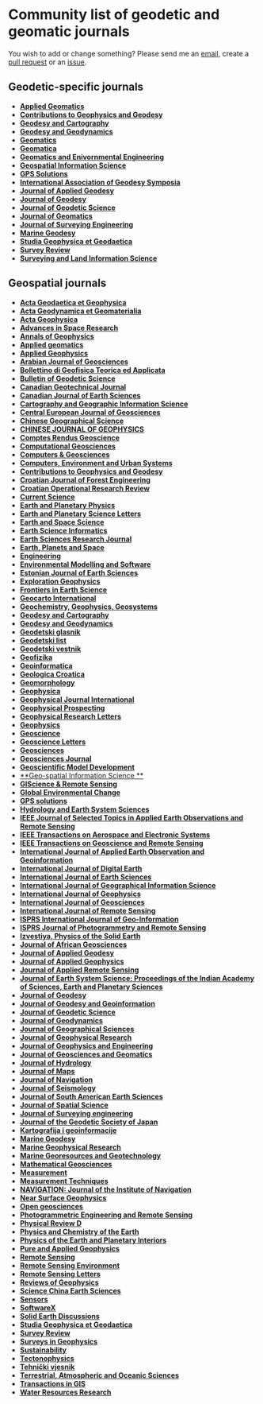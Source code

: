 # Community list of geodetic and geomatic journals

You wish to add or change something? Please send me an [email](mailto:mvarga1989@gmail.com), create a [pull request](https://github.com/mvarga1989/Geodetic_and_Geomatics_Journals/pulls) or an [issue](https://github.com/mvarga1989/Geodetic_and_Geomatics_Journals/issues).

## Geodetic-specific journals
- [**Applied Geomatics**](https://www.springer.com/journal/12518)
- [**Contributions to Geophysics and Geodesy**](https://journal.geo.sav.sk/cgg)
- [**Geodesy and Cartography**](https://journals.vilniustech.lt/index.php/GAC)
- [**Geodesy and Geodynamics**](https://www.sciencedirect.com/journal/geodesy-and-geodynamics)
- [**Geomatics**](https://www.mdpi.com/journal/Geomatics)
- [**Geomatica**](https://cdnsciencepub.com/journal/geomat)
- [**Geomatics and Enivornmental Engineering**](https://www.gaee.agh.edu.pl/index.php/gaee/index)
- [**Geospatial Information Science**](https://www.tandfonline.com/journals/tgsi20)
- [**GPS Solutions**](https://www.springer.com/journal/10291)
- [**International Association of Geodesy Symposia**](https://www.springer.com/series/1345)
- [**Journal of Applied Geodesy**](https://www.degruyter.com/journal/key/jag/html)
- [**Journal of Geodesy**](https://www.springer.com/journal/190)
- [**Journal of Geodetic Science**](https://www.degruyter.com/journal/key/jogs/html)
- [**Journal of Geomatics**](https://isgindia.org/journal-of-geomatics/)
- [**Journal of Surveying Engineering**](https://ascelibrary.org/journal/jsued2)
- [**Marine Geodesy**](https://www.tandfonline.com/toc/umgd20/current)
- [**Studia Geophysica et Geodaetica**](https://www.springer.com/journal/11200)
- [**Survey Review**](https://www.tandfonline.com/toc/ysre20/current)
- [**Surveying and Land Information Science**](https://www.ingentaconnect.com/content/1559-7202)


## Geospatial journals

- [**Acta Geodaetica et Geophysica**](https://link.springer.com/journal/40328)
- [**Acta Geodynamica et Geomaterialia**](https://www.irsm.cas.cz/index_en.php?page=acta_scope)
- [**Acta Geophysica**](http://link.springer.com/journal/11600)
- [**Advances in Space Research**]()
- [**Annals of Geophysics**](http://www.annalsofgeophysics.eu/index.php/annals/indeks)
- [**Applied geomatics**]()
- [**Applied Geophysics**](http://link.springer.com/journal/11770)
- [**Arabian Journal of Geosciences**](http://www.springer.com/earth+sciences+and+geography/journal/12517/PSE)
- [**Bollettino di Geofisica Teorica ed Applicata**](http://www3.ogs.trieste.it/bgta/about.php)
- [**Bulletin of Geodetic Science**](http://www.scielo.br/revistas/bcg/iaboutj.htm)
- [**Canadian Geotechnical Journal**](http://www.nrcresearchpress.com/journal/cgj)
- [**Canadian Journal of Earth Sciences**](http://www.nrcresearchpress.com/page/cjes/editors)
- [**Cartography and Geographic Information Science**]()
- [**Central European Journal of Geosciences**](https://www.degruyter.com/view/j/geo)
- [**Chinese Geographical Science**]()
- [**CHINESE JOURNAL OF GEOPHYSICS**]()
- [**Comptes Rendus Geoscience**](https://www.journals.elsevier.com/comptes-rendus-geoscience)
- [**Computational Geosciences**](https://link.springer.com/journal/10596)
- [**Computers & Geosciences**](http://www.journals.elsevier.com/computers-and-geosciences/)
- [**Computers, Environment and Urban Systems**](https://www.journals.elsevier.com/computers-environment-and-urban-systems/)
- [**Contributions to Geophysics and Geodesy**](https://www.degruyter.com/view/j/congeo)
- [**Croatian Journal of Forest Engineering**](http://www.crojfe.com/home)
- [**Croatian Operational Research Review**]()
- [**Current Science**](http://www.currentscience.ac.in/index.php)
- [**Earth and Planetary Physics**](http://www.eppcgs.org/)
- [**Earth and Planetary Science Letters**]()
- [**Earth and Space Science**](https://agupubs.onlinelibrary.wiley.com/journal/23335084)
- [**Earth Science Informatics**](https://link.springer.com/journal/12145)
- [**Earth Sciences Research Journal**]()
- [**Earth, Planets and Space**](https://link.springer.com/journal/40623)
- [**Engineering**](https://www.journals.elsevier.com/engineering)
- [**Environmental Modelling and Software**](https://www.journals.elsevier.com/environmental-modelling-and-software)
- [**Estonian Journal of Earth Sciences**]()
- [**Exploration Geophysics**](http://www.publish.csiro.au/eg)
- [**Frontiers in Earth Science**]()
- [**Geocarto International**](http://www.tandfonline.com/action/journalInformation?show=abstractingIndexing&journalCode=tgei20)
- [**Geochemistry, Geophysics, Geosystems**](http://onlinelibrary.wiley.com/journal/10.1002/%28ISSN%291525-2027)
- [**Geodesy and Cartography**](https://www.tandfonline.com/action/journalInformation?journalCode=tgac20)
- [**Geodesy and Geodynamics**](http://www.keaipublishing.com/en/journals/geodesy-and-geodynamics/)
- [**Geodetski glasnik**](http://www.suggsbih.ba/index.htm)
- [**Geodetski list**](http://hrcak.srce.hr/geodetski-list)
- [**Geodetski vestnik**](http://geodetski-vestnik.com/en/)
- [**Geofizika**](http://geofizika-journal.gfz.hr/)
- [**Geoinformatica**](http://link.springer.com/journal/10707)
- [**Geologica Croatica**](http://www.geologia-croatica.hr/ojs/index.php/GC/indeks)
- [**Geomorphology**](http://www.journals.elsevier.com/geomorphology/)
- [**Geophysica**](http://www.geophysica.fi/index.php?action=displaypage&content=editorial_board.html)
- [**Geophysical Journal International**](http://gji.oxfordjournals.org/)
- [**Geophysical Prospecting**]()
- [**Geophysical Research Letters**](https://agupubs.onlinelibrary.wiley.com/journal/19448007)
- [**Geophysics**](https://library.seg.org/journal/gpysa7)
- [**Geoscience**](http://www.mdpi.com/journal/geosciences/indexing)
- [**Geoscience Letters**](http://www.springer.com/earth+sciences+and+geography/journal/40562)
- [**Geosciences**](http://www.mdpi.com/journal/geosciences)
- [**Geosciences Journal**](http://www.springer.com/earth+sciences+and+geography/journal/12303)
- [**Geoscientific Model Development**](https://www.geoscientific-model-development.net/)
- [**Geo-spatial Information Science **](http://www.tandfonline.com/toc/tgsi20/current)
- [**GIScience & Remote Sensing**](http://www.tandfonline.com/loi/tgrs20)
- [**Global Environmental Change**](https://www.journals.elsevier.com/global-environmental-change)
- [**GPS solutions**](https://www.springer.com/earth+sciences+and+geography/geophysics/journal/10291)
- [**Hydrology and Earth System Sciences**](https://www.hydrology-and-earth-system-sciences.net/)
- [**IEEE Journal of Selected Topics in Applied Earth Observations and Remote Sensing**](https://ieeexplore.ieee.org/xpl/aboutJournal.jsp?punumber=4609443)
- [**IEEE Transactions on Aerospace and Electronic Systems**](https://ieeexplore.ieee.org/xpl/aboutJournal.jsp?punumber=7)
- [**IEEE Transactions on Geoscience and Remote Sensing**]()
- [**International Journal of Applied Earth Observation  and Geoinformation**](http://www.journals.elsevier.com/international-journal-of-applied-earth-observation-and-geoinformation/)
- [**International Journal of Digital Earth**](http://www.tandfonline.com/action/journalInformation?show=abstractingIndexing&journalCode=tjde20)
- [**International Journal of Earth Sciences**](http://www.springer.com/earth+sciences+and+geography/geology/journal/531)
- [**International Journal of Geographical  Information Science**](http://www.tandfonline.com/action/journalInformation?show=abstractingIndexing&journalCode=tgis20)
- [**International Journal of Geophysics**](https://www.hindawi.com/journals/ijge/)
- [**International Journal of Geosciences**](http://www.scirp.org/journal/IJG/)
- [**International Journal of Remote Sensing**](http://www.tandfonline.com/loi/tres20)
- [**ISPRS International Journal of Geo-Information**]()
- [**ISPRS Journal of Photogrammetry and Remote Sensing**](http://www.journals.elsevier.com/isprs-journal-of-photogrammetry-and-remote-sensing/)
- [**Izvestiya, Physics of the Solid Earth**](https://www.springer.com/earth+sciences+and+geography/geophysics/journal/11486)
- [**Journal of African Geosciences**](http://www.sciencedirect.com/science/journal/1464343X?sdc=1)
- [**Journal of Applied Geodesy**](https://www.degruyter.com/view/j/jag)
- [**Journal of Applied Geophysics**](https://www.journals.elsevier.com/journal-of-applied-geophysics)
- [**Journal of Applied Remote Sensing**](https://www.spiedigitallibrary.org/journals/journal-of-applied-remote-sensing)
- [**Journal of Earth System Science; Proceedings of the Indian Academy of Sciences, Earth and Planetary Sciences**](https://www.springer.com/earth+sciences+and+geography/journal/12040)
- [**Journal of Geodesy**](http://link.springer.com/journal/190)
- [**Journal of Geodesy and Geoinformation**](http://hkmodergi.org/jgg/index.php/JGG/indeks)
- [**Journal of Geodetic Science**](http://www.degruyter.com/view/j/jogs)
- [**Journal of Geodynamics**]()
- [**Journal of Geographical Sciences**]()
- [**Journal of Geophysical Research**]()
- [**Journal of Geophysics and Engineering**](https://academic.oup.com/jge)
- [**Journal of Geosciences and Geomatics**]()
- [**Journal of Hydrology**](https://www.journals.elsevier.com/journal-of-hydrology)
- [**Journal of Maps**](http://www.tandfonline.com/action/showAxaArticles?journalCode=tjom20)
- [**Journal of Navigation**](https://www.cambridge.org/core/journals/journal-of-navigation/information/abstracting-indexing-services)
- [**Journal of Seismology**](http://www.springer.com/earth+sciences+and+geography/geophysics/journal/10950)
- [**Journal of South American Earth Sciences**](https://www.sciencedirect.com/journal/journal-of-south-american-earth-sciences)
- [**Journal of Spatial Science**](https://www.tandfonline.com/action/journalInformation?show=aimsScope&journalCode=tjss20)
- [**Journal of Surveying engineering**](http://ascelibrary.org/journal/jsued2)
- [**Journal of the Geodetic Society of Japan**]()
- [**Kartografija i geoinformacije**](http://kig.kartografija.hr/index.php/kig)
- [**Marine Geodesy**](http://www.tandfonline.com/action/journalInformation?show=abstractingIndexing&journalCode=umgd20)
- [**Marine Geophysical Research**](https://link.springer.com/journal/11001)
- [**Marine Georesources and Geotechnology**](https://www.tandfonline.com/toc/umgt20/current)
- [**Mathematical Geosciences**](https://www.springer.com/earth+sciences+and+geography/journal/11004/PSE)
- [**Measurement**](https://www.sciencedirect.com/journal/measurement)
- [**Measurement Techniques**](https://www.springer.com/physics/applied+%26+technical+physics/journal/11018)
- [**NAVIGATION: Journal of the Institute of Navigation**](https://www.ion.org/publications/journal.cfm)
- [**Near Surface Geophysics**](http://nsg.eage.org/)
- [**Open geosciences**](http://www.degruyter.com/view/j/geo)
- [**Photogrammetric Engineering and Remote Sensing**](http://www.asprs.org/Photogrammetric-Engineering-and-Remote-Sensing/PE-RS-Journals.html)
- [**Physical Review D**](https://journals.aps.org/prd/about)
- [**Physics and Chemistry of the Earth**](https://www.sciencedirect.com/journal/physics-of-the-earth-and-planetary-interiors)
- [**Physics of the Earth and Planetary Interiors**]()
- [**Pure and Applied Geophysics**](http://link.springer.com/journal/24)
- [**Remote Sensing**](https://www.mdpi.com/journal/remotesensing)
- [**Remote Sensing Environment**](https://www.journals.elsevier.com/remote-sensing-of-environment)
- [**Remote Sensing Letters**](http://www.tandfonline.com/toc/trsl20/current)
- [**Reviews of Geophysics**](http://preview.onlinelibrary.wiley.com/agu/journal/10.1002/%28ISSN%291944-9208/)
- [**Science China Earth Sciences**](https://www.springer.com/earth+sciences+and+geography/journal/11430)
- [**Sensors**](http://www.mdpi.com/journal/sensors)
- [**SoftwareX**]()
- [**Solid Earth Discussions**](https://www.solid-earth.net/volumes.html)
- [**Studia Geophysica et Geodaetica**](http://www.springer.com/earth+sciences+and+geography/geophysics/journal/11200)
- [**Survey Review**](https://www.tandfonline.com/toc/ysre20/current)
- [**Surveys in Geophysics**](http://link.springer.com/journal/10712)
- [**Sustainability**](https://www.mdpi.com/journal/sustainability)
- [**Tectonophysics**](http://www.journals.elsevier.com/tectonophysics/)
- [**Tehnički vjesnik**](http://www.tehnicki-vjesnik.com/web/public/page)
- [**Terrestrial, Atmospheric and Oceanic Sciences**](http://tao.cgu.org.tw/index.php)
- [**Transactions in GIS**](https://onlinelibrary.wiley.com/journal/14679671)
- [**Water Resources Research**]()
